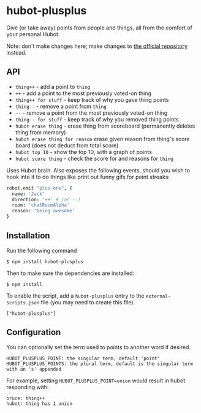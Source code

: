 hubot-plusplus
==============

Give (or take away) points from people and things, all from the comfort of your
personal Hubot.

Note: don't make changes here; make changes to [the official repository](https://github.com/hubot-scripts/hubot-plusplus) instead.

API
---

* `thing++` - add a point to `thing`
* `++` - add a point to the most previously voted-on thing
* `thing++ for stuff` - keep track of why you gave thing points
* `thing--` - remove a point from `thing`
* `--` - remove a point from the most previously voted-on thing
* `thing-- for stuff` - keep track of why you removed thing points
* `hubot erase thing` - erase thing from scoreboard (permanently deletes thing from memory)
* `hubot erase thing for reason` erase given reason from thing's score board (does not deduct from total score)
* `hubot top 10` - show the top 10, with a graph of points
* `hubot score thing` - check the score for and reasons for `thing`

Uses Hubot brain. Also exposes the following events, should you wish to hook
into it to do things like print out funny gifs for point streaks:

```coffeescript
robot.emit "plus-one", {
  name: 'Jack'
  direction: '++' # (or --)
  room: 'chatRoomAlpha'
  reason: 'being awesome'
}
```

## Installation

Run the following command

    $ npm install hubot-plusplus

Then to make sure the dependencies are installed:

    $ npm install

To enable the script, add a `hubot-plusplus` entry to the `external-scripts.json`
file (you may need to create this file).

    ["hubot-plusplus"]

## Configuration

You can optionally set the term used to points to another word if desired.

    HUBOT_PLUSPLUS_POINT: the singular term, default 'point'
    HUBOT_PLUSPLUS_POINTS: the plural term, default is the singular term with an 's' appended

For example, setting `HUBOT_PLUSPLUS_POINT=onion` would result in hubot responding with:

    bruce: thing++
    hubot: thing has 1 onion

